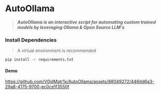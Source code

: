# AutoOllama

> ***AutoOllama is an interactive script for automating custom trained models by leveraging Ollama & Open Source LLM's***

### Install Dependencies

> A virtual environment is recommended

```sh
pip install -r requirements.txt
``` 

#### Demo

https://github.com/V0idMatr1x/AutoOllama/assets/88049272/446dd6a3-29a8-4175-9700-ec0ce1f3550f
